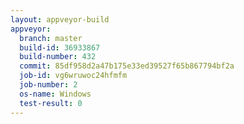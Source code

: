 ```yaml
---
layout: appveyor-build
appveyor:
  branch: master
  build-id: 36933867
  build-number: 432
  commit: 85df958d2a47b175e33ed39527f65b867794bf2a
  job-id: vg6wruwoc24hfmfm
  job-number: 2
  os-name: Windows
  test-result: 0
---
```

